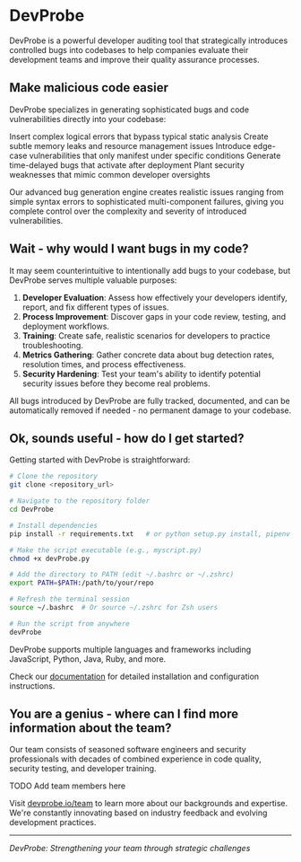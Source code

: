 # DevProbe

DevProbe is a powerful developer auditing tool that strategically introduces controlled bugs into codebases to help companies evaluate their development teams and improve their quality assurance processes.

## Make malicious code easier
DevProbe specializes in generating sophisticated bugs and code vulnerabilities directly into your codebase:

Insert complex logical errors that bypass typical static analysis
Create subtle memory leaks and resource management issues
Introduce edge-case vulnerabilities that only manifest under specific conditions
Generate time-delayed bugs that activate after deployment
Plant security weaknesses that mimic common developer oversights

Our advanced bug generation engine creates realistic issues ranging from simple syntax errors to sophisticated multi-component failures, giving you complete control over the complexity and severity of introduced vulnerabilities.

## Wait - why would I want bugs in my code?

It may seem counterintuitive to intentionally add bugs to your codebase, but DevProbe serves multiple valuable purposes:

1. **Developer Evaluation**: Assess how effectively your developers identify, report, and fix different types of issues.
2. **Process Improvement**: Discover gaps in your code review, testing, and deployment workflows.
3. **Training**: Create safe, realistic scenarios for developers to practice troubleshooting.
4. **Metrics Gathering**: Gather concrete data about bug detection rates, resolution times, and process effectiveness.
5. **Security Hardening**: Test your team's ability to identify potential security issues before they become real problems.

All bugs introduced by DevProbe are fully tracked, documented, and can be automatically removed if needed - no permanent damage to your codebase.

## Ok, sounds useful - how do I get started?

Getting started with DevProbe is straightforward:

```bash
# Clone the repository
git clone <repository_url>

# Navigate to the repository folder
cd DevProbe

# Install dependencies
pip install -r requirements.txt   # or python setup.py install, pipenv install, poetry install

# Make the script executable (e.g., myscript.py)
chmod +x devProbe.py

# Add the directory to PATH (edit ~/.bashrc or ~/.zshrc)
export PATH=$PATH:/path/to/your/repo

# Refresh the terminal session
source ~/.bashrc  # Or source ~/.zshrc for Zsh users

# Run the script from anywhere
devProbe
```

DevProbe supports multiple languages and frameworks including JavaScript, Python, Java, Ruby, and more. 

Check our [documentation](https://devprobe.io/docs) for detailed installation and configuration instructions.

## You are a genius - where can I find more information about the team?

Our team consists of seasoned software engineers and security professionals with decades of combined experience in code quality, security testing, and developer training.

TODO Add team members here

Visit [devprobe.io/team](https://devprobe.io/team) to learn more about our backgrounds and expertise. We're constantly innovating based on industry feedback and evolving development practices.

---

*DevProbe: Strengthening your team through strategic challenges*
